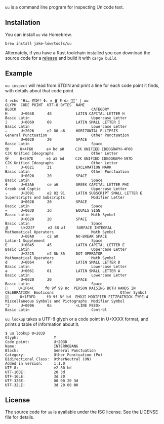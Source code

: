 `uu` is a command line program for inspecting Unicode text.

## Installation

You can install `uu` via Homebrew.

```
brew install jake-low/tools/uu
```

Alternately, if you have a Rust toolchain installed you can download the source code for a [release](https://github.com/jake-low/uu/releases) and build it with `cargo build`.

## Example

`uu inspect` will read from STDIN and print a line for each code point it finds, with details about that code point.

```
$ echo 'Hi… 你好! Φₑ = ∯ E⋅da 🙌🏽' | uu
GLYPH  CODE POINT  UTF-8 BYTES  NAME                                      BLOCK                                  CATEGORY
H      U+0048      48           LATIN CAPITAL LETTER H                    Basic Latin                            Uppercase Letter
i      U+0069      69           LATIN SMALL LETTER I                      Basic Latin                            Lowercase Letter
…      U+2026      e2 80 a6     HORIZONTAL ELLIPSIS                       General Punctuation                    Other Punctuation
       U+0020      20           SPACE                                     Basic Latin                            Space
你     U+4F60      e4 bd a0     CJK UNIFIED IDEOGRAPH-4F60                CJK Unified Ideographs                 Other Letter
好     U+597D      e5 a5 bd     CJK UNIFIED IDEOGRAPH-597D                CJK Unified Ideographs                 Other Letter
!      U+0021      21           EXCLAMATION MARK                          Basic Latin                            Other Punctuation
       U+0020      20           SPACE                                     Basic Latin                            Space
Φ      U+03A6      ce a6        GREEK CAPITAL LETTER PHI                  Greek and Coptic                       Uppercase Letter
ₑ      U+2091      e2 82 91     LATIN SUBSCRIPT SMALL LETTER E            Superscripts and Subscripts            Modifier Letter
       U+0020      20           SPACE                                     Basic Latin                            Space
=      U+003D      3d           EQUALS SIGN                               Basic Latin                            Math Symbol
       U+0020      20           SPACE                                     Basic Latin                            Space
∯      U+222F      e2 88 af     SURFACE INTEGRAL                          Mathematical Operators                 Math Symbol
       U+00A0      c2 a0        NO-BREAK SPACE                            Latin-1 Supplement                     Space
E      U+0045      45           LATIN CAPITAL LETTER E                    Basic Latin                            Uppercase Letter
⋅      U+22C5      e2 8b 85     DOT OPERATOR                              Mathematical Operators                 Math Symbol
d      U+0064      64           LATIN SMALL LETTER D                      Basic Latin                            Lowercase Letter
a      U+0061      61           LATIN SMALL LETTER A                      Basic Latin                            Lowercase Letter
       U+0020      20           SPACE                                     Basic Latin                            Space
🙌     U+1F64C     f0 9f 99 8c  PERSON RAISING BOTH HANDS IN CELEBRATION  Emoticons                              Other Symbol
🏽     U+1F3FD     f0 9f 8f bd  EMOJI MODIFIER FITZPATRICK TYPE-4         Miscellaneous Symbols and Pictographs  Modifier Symbol
^J     U+000A      0a           <LINE FEED>                               Basic Latin                            Control
```

`uu lookup` takes a UTF-8 glyph or a code point in U+XXXX format, and prints a table of information about it.

```
$ uu lookup U+203D
Glyph:                ‽
Code point:           U+203D
Name:                 INTERROBANG
Block:                General Punctuation
Category:             Other Punctuation (Po)
Bidirectional Class:  OtherNeutral (ON)
Added in version:     1.1.0
UTF-8:                e2 80 bd
UTF-16BE:             20 3d
UTF-16LE:             3d 20
UTF-32BE:             00 00 20 3d
UTF-32LE:             3d 20 00 00
```

## License

The source code for `uu` is available under the ISC license. See the LICENSE file for details.
